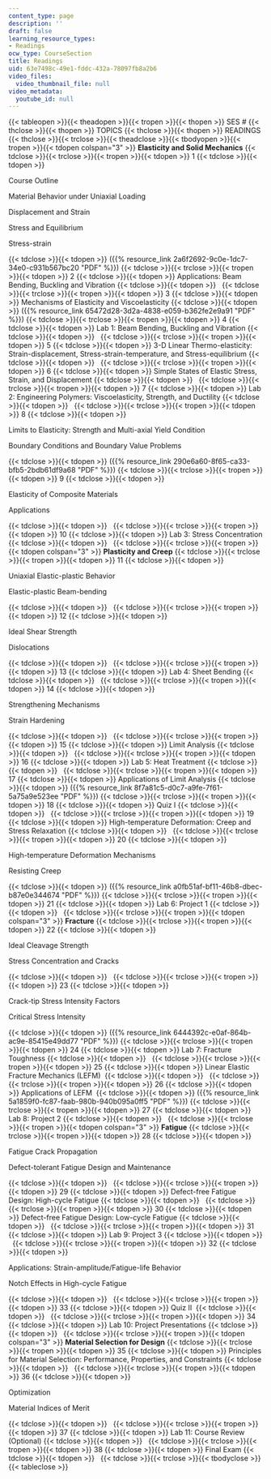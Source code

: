 ```yaml
---
content_type: page
description: ''
draft: false
learning_resource_types:
- Readings
ocw_type: CourseSection
title: Readings
uid: 63e7498c-49e1-fddc-432a-78097fb8a2b6
video_files:
  video_thumbnail_file: null
video_metadata:
  youtube_id: null
---
```

{{< tableopen >}}{{< theadopen >}}{{< tropen >}}{{< thopen >}}
SES #
{{< thclose >}}{{< thopen >}}
TOPICS
{{< thclose >}}{{< thopen >}}
READINGS
{{< thclose >}}{{< trclose >}}{{< theadclose >}}{{< tbodyopen >}}{{< tropen >}}{{< tdopen colspan="3" >}}
**Elasticity and Solid Mechanics**
{{< tdclose >}}{{< trclose >}}{{< tropen >}}{{< tdopen >}}
1
{{< tdclose >}}{{< tdopen >}}

Course Outline

Material Behavior under Uniaxial Loading

Displacement and Strain

Stress and Equilibrium

Stress-­strain

{{< tdclose >}}{{< tdopen >}}
({{% resource_link 2a6f2692-9c0e-1dc7-34e0-c931b567bc20 "PDF" %}})
{{< tdclose >}}{{< trclose >}}{{< tropen >}}{{< tdopen >}}
2
{{< tdclose >}}{{< tdopen >}}
Applications: Beam Bending, Buckling and Vibration
{{< tdclose >}}{{< tdopen >}}
 
{{< tdclose >}}{{< trclose >}}{{< tropen >}}{{< tdopen >}}
3
{{< tdclose >}}{{< tdopen >}}
Mechanisms of Elasticity and Viscoelasticity
{{< tdclose >}}{{< tdopen >}}
({{% resource_link 65472d28-3d2a-4838-e059-b362fe2e9a91 "PDF" %}})
{{< tdclose >}}{{< trclose >}}{{< tropen >}}{{< tdopen >}}
4
{{< tdclose >}}{{< tdopen >}}
Lab 1: Beam Bending, Buckling and Vibration
{{< tdclose >}}{{< tdopen >}}
 
{{< tdclose >}}{{< trclose >}}{{< tropen >}}{{< tdopen >}}
5
{{< tdclose >}}{{< tdopen >}}
3-D Linear Thermo-elasticity: Strain-displacement, Stress-strain-temperature, and Stress-equilibrium
{{< tdclose >}}{{< tdopen >}}
 
{{< tdclose >}}{{< trclose >}}{{< tropen >}}{{< tdopen >}}
6
{{< tdclose >}}{{< tdopen >}}
Simple States of Elastic Stress, Strain, and Displacement
{{< tdclose >}}{{< tdopen >}}
 
{{< tdclose >}}{{< trclose >}}{{< tropen >}}{{< tdopen >}}
7
{{< tdclose >}}{{< tdopen >}}
Lab 2: Engineering Polymers: Viscoelasticity, Strength, and Ductility
{{< tdclose >}}{{< tdopen >}}
 
{{< tdclose >}}{{< trclose >}}{{< tropen >}}{{< tdopen >}}
8
{{< tdclose >}}{{< tdopen >}}

Limits to Elasticity: Strength and Multi­-axial Yield Condition

Boundary Conditions and Boundary Value Problems

{{< tdclose >}}{{< tdopen >}}
({{% resource_link 290e6a60-8f65-ca33-bfb5-2bdb61df9a68 "PDF" %}})
{{< tdclose >}}{{< trclose >}}{{< tropen >}}{{< tdopen >}}
9
{{< tdclose >}}{{< tdopen >}}

Elasticity of Composite Materials

Applications

{{< tdclose >}}{{< tdopen >}}
 
{{< tdclose >}}{{< trclose >}}{{< tropen >}}{{< tdopen >}}
10
{{< tdclose >}}{{< tdopen >}}
Lab 3: Stress Concentration
{{< tdclose >}}{{< tdopen >}}
 
{{< tdclose >}}{{< trclose >}}{{< tropen >}}{{< tdopen colspan="3" >}}
**Plasticity and Creep**
{{< tdclose >}}{{< trclose >}}{{< tropen >}}{{< tdopen >}}
11
{{< tdclose >}}{{< tdopen >}}

Uniaxial Elastic­-plastic Behavior

Elastic-­plastic Beam­-bending

{{< tdclose >}}{{< tdopen >}}
 
{{< tdclose >}}{{< trclose >}}{{< tropen >}}{{< tdopen >}}
12
{{< tdclose >}}{{< tdopen >}}

Ideal Shear Strength

Dislocations

{{< tdclose >}}{{< tdopen >}}
 
{{< tdclose >}}{{< trclose >}}{{< tropen >}}{{< tdopen >}}
13
{{< tdclose >}}{{< tdopen >}}
Lab 4: Sheet Bending
{{< tdclose >}}{{< tdopen >}}
 
{{< tdclose >}}{{< trclose >}}{{< tropen >}}{{< tdopen >}}
14
{{< tdclose >}}{{< tdopen >}}

Strengthening Mechanisms

Strain Hardening

{{< tdclose >}}{{< tdopen >}}
 
{{< tdclose >}}{{< trclose >}}{{< tropen >}}{{< tdopen >}}
15
{{< tdclose >}}{{< tdopen >}}
Limit Analysis
{{< tdclose >}}{{< tdopen >}}
 
{{< tdclose >}}{{< trclose >}}{{< tropen >}}{{< tdopen >}}
16
{{< tdclose >}}{{< tdopen >}}
Lab 5: Heat Treatment
{{< tdclose >}}{{< tdopen >}}
 
{{< tdclose >}}{{< trclose >}}{{< tropen >}}{{< tdopen >}}
17
{{< tdclose >}}{{< tdopen >}}
Applications of Limit Analysis
{{< tdclose >}}{{< tdopen >}}
({{% resource_link 8f7a81c5-d0c7-a9fe-7f61-5a75a9e523ee "PDF" %}})
{{< tdclose >}}{{< trclose >}}{{< tropen >}}{{< tdopen >}}
18
{{< tdclose >}}{{< tdopen >}}
Quiz I
{{< tdclose >}}{{< tdopen >}}
 
{{< tdclose >}}{{< trclose >}}{{< tropen >}}{{< tdopen >}}
19
{{< tdclose >}}{{< tdopen >}}
High­-temperature Deformation: Creep and Stress Relaxation
{{< tdclose >}}{{< tdopen >}}
 
{{< tdclose >}}{{< trclose >}}{{< tropen >}}{{< tdopen >}}
20
{{< tdclose >}}{{< tdopen >}}

High-temperature Deformation Mechanisms

Resisting Creep

{{< tdclose >}}{{< tdopen >}}
({{% resource_link a0fb51af-bf11-46b8-dbec-b87e0e344674 "PDF" %}})
{{< tdclose >}}{{< trclose >}}{{< tropen >}}{{< tdopen >}}
21
{{< tdclose >}}{{< tdopen >}}
Lab 6: Project 1
{{< tdclose >}}{{< tdopen >}}
 
{{< tdclose >}}{{< trclose >}}{{< tropen >}}{{< tdopen colspan="3" >}}
**Fracture**
{{< tdclose >}}{{< trclose >}}{{< tropen >}}{{< tdopen >}}
22
{{< tdclose >}}{{< tdopen >}}

Ideal Cleavage Strength

Stress Concentration and Cracks 

{{< tdclose >}}{{< tdopen >}}
 
{{< tdclose >}}{{< trclose >}}{{< tropen >}}{{< tdopen >}}
23
{{< tdclose >}}{{< tdopen >}}

Crack-tip Stress Intensity Factors

Critical Stress Intensity 

{{< tdclose >}}{{< tdopen >}}
({{% resource_link 6444392c-e0af-864b-ac9e-85415e49dd77 "PDF" %}})
{{< tdclose >}}{{< trclose >}}{{< tropen >}}{{< tdopen >}}
24
{{< tdclose >}}{{< tdopen >}}
Lab 7: Fracture Toughness
{{< tdclose >}}{{< tdopen >}}
 
{{< tdclose >}}{{< trclose >}}{{< tropen >}}{{< tdopen >}}
25
{{< tdclose >}}{{< tdopen >}}
Linear Elastic Fracture Mechanics (LEFM) 
{{< tdclose >}}{{< tdopen >}}
 
{{< tdclose >}}{{< trclose >}}{{< tropen >}}{{< tdopen >}}
26
{{< tdclose >}}{{< tdopen >}}
Applications of LEFM 
{{< tdclose >}}{{< tdopen >}}
({{% resource_link 5a1859f0-fc87-faab-980b-940b095a0ff5 "PDF" %}})
{{< tdclose >}}{{< trclose >}}{{< tropen >}}{{< tdopen >}}
27
{{< tdclose >}}{{< tdopen >}}
Lab 8: Project 2
{{< tdclose >}}{{< tdopen >}}
 
{{< tdclose >}}{{< trclose >}}{{< tropen >}}{{< tdopen colspan="3" >}}
**Fatigue**
{{< tdclose >}}{{< trclose >}}{{< tropen >}}{{< tdopen >}}
28
{{< tdclose >}}{{< tdopen >}}

Fatigue Crack Propagation

Defect-tolerant Fatigue Design and Maintenance 

{{< tdclose >}}{{< tdopen >}}
 
{{< tdclose >}}{{< trclose >}}{{< tropen >}}{{< tdopen >}}
29
{{< tdclose >}}{{< tdopen >}}
Defect-free Fatigue Design: High-­cycle Fatigue
{{< tdclose >}}{{< tdopen >}}
 
{{< tdclose >}}{{< trclose >}}{{< tropen >}}{{< tdopen >}}
30
{{< tdclose >}}{{< tdopen >}}
Defect­-free Fatigue Design: Low-cycle Fatigue
{{< tdclose >}}{{< tdopen >}}
 
{{< tdclose >}}{{< trclose >}}{{< tropen >}}{{< tdopen >}}
31
{{< tdclose >}}{{< tdopen >}}
Lab 9: Project 3
{{< tdclose >}}{{< tdopen >}}
 
{{< tdclose >}}{{< trclose >}}{{< tropen >}}{{< tdopen >}}
32
{{< tdclose >}}{{< tdopen >}}

Applications: Strain-amplitude/Fatigue-life Behavior

Notch Effects in High-cycle Fatigue

{{< tdclose >}}{{< tdopen >}}
 
{{< tdclose >}}{{< trclose >}}{{< tropen >}}{{< tdopen >}}
33
{{< tdclose >}}{{< tdopen >}}
Quiz II 
{{< tdclose >}}{{< tdopen >}}
 
{{< tdclose >}}{{< trclose >}}{{< tropen >}}{{< tdopen >}}
34
{{< tdclose >}}{{< tdopen >}}
Lab 10: Project Presentations
{{< tdclose >}}{{< tdopen >}}
 
{{< tdclose >}}{{< trclose >}}{{< tropen >}}{{< tdopen colspan="3" >}}
**Material Selection for Design**
{{< tdclose >}}{{< trclose >}}{{< tropen >}}{{< tdopen >}}
35
{{< tdclose >}}{{< tdopen >}}
Principles for Material Selection: Performance, Properties, and Constraints
{{< tdclose >}}{{< tdopen >}}
 
{{< tdclose >}}{{< trclose >}}{{< tropen >}}{{< tdopen >}}
36
{{< tdclose >}}{{< tdopen >}}

Optimization

Material Indices of Merit

{{< tdclose >}}{{< tdopen >}}
 
{{< tdclose >}}{{< trclose >}}{{< tropen >}}{{< tdopen >}}
37
{{< tdclose >}}{{< tdopen >}}
Lab 11: Course Review (Optional)
{{< tdclose >}}{{< tdopen >}}
 
{{< tdclose >}}{{< trclose >}}{{< tropen >}}{{< tdopen >}}
38
{{< tdclose >}}{{< tdopen >}}
Final Exam
{{< tdclose >}}{{< tdopen >}}
 
{{< tdclose >}}{{< trclose >}}{{< tbodyclose >}}{{< tableclose >}}